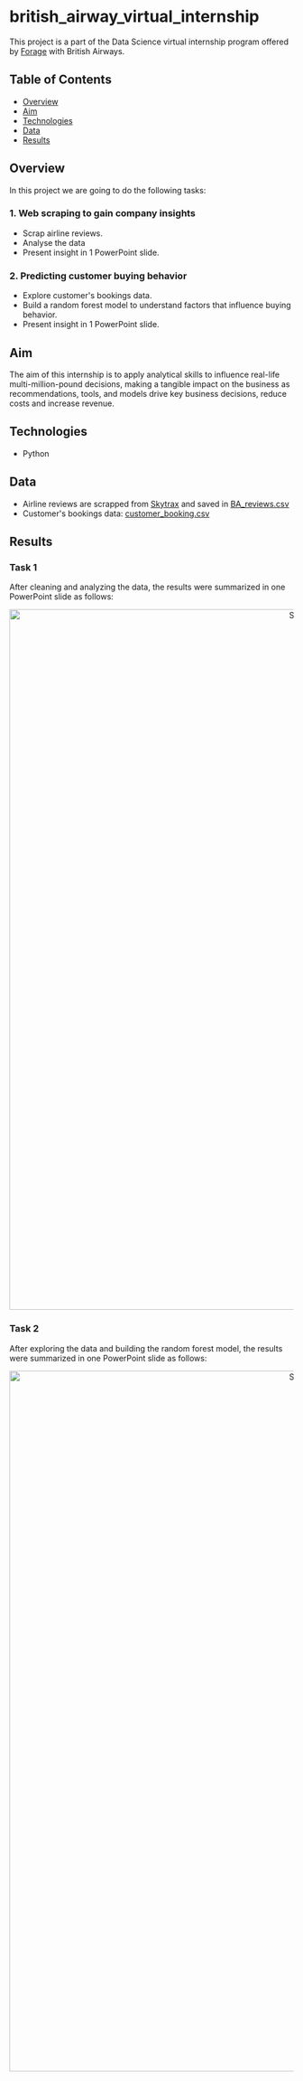 # british_airway_virtual_internship
This project is a part of the Data Science virtual internship program offered by <a href="https://www.theforage.com/virtual-internships/prototype/NjynCWzGSaWXQCxSX/Data-Science">Forage</a> with British Airways.

## Table of Contents 
* [Overview](#overview)
* [Aim](#aim)
* [Technologies](#technologies)
* [Data](#data)
* [Results](#results)

## Overview 
In this project we are going to do the following tasks: 
### 1. Web scraping to gain company insights
* Scrap airline reviews. 
* Analyse the data 
* Present insight in 1 PowerPoint slide. 
### 2. Predicting customer buying behavior
* Explore customer's bookings data.
* Build a random forest model to understand factors that influence buying behavior.
* Present insight in 1 PowerPoint slide. 

## Aim 
The aim of this internship is to apply analytical skills to influence real-life multi-million-pound decisions, making a tangible impact on the business as recommendations, tools, and models drive key business decisions, reduce costs and increase revenue.

## Technologies 
* Python 

## Data 
* Airline reviews are scrapped from <a href="https://www.airlinequality.com/">Skytrax</a> and saved in <a href="https://github.com/MireyNM/british_airway_virtual_internship/blob/main/data/BA_reviews.csv">BA_reviews.csv</a>
* Customer's bookings data: <a href="https://github.com/MireyNM/british_airway_virtual_internship/blob/main/data/customer_booking.csv">customer_booking.csv</a>


## Results 
### Task 1
After cleaning and analyzing the data, the results were summarized in one PowerPoint slide as follows:

<p align = "center">
<img width="1240" alt="Screen Shot 2023-04-25 at 6 33 24 PM" src="https://user-images.githubusercontent.com/109363759/234429129-e943002f-fd66-4fc9-bf0d-fccea2df9591.png">
</p>

### Task 2
After exploring the data and building the random forest model, the results were summarized in one PowerPoint slide as follows:

<p align = "center">
<img width="1240" alt="Screen Shot 2023-04-25 at 6 33 24 PM" src="https://github.com/MireyNM/british_airway_virtual_internship/assets/109363759/ee248ecd-f3e8-47b2-93ab-2c0f86c46de4">
</p>



